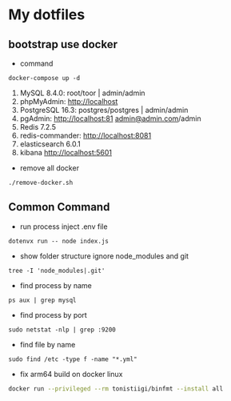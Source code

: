 # My dotfiles

## bootstrap use docker

- command

```shell
docker-compose up -d
```

1. MySQL 8.4.0: root/toor | admin/admin
2. phpMyAdmin: <http://localhost>
3. PostgreSQL 16.3: postgres/postgres | admin/admin
4. pgAdmin: <http://localhost:81> <admin@admin.com>/admin
5. Redis 7.2.5
6. redis-commander: <http://localhost:8081>
7. elasticsearch 6.0.1
8. kibana <http://localhost:5601>

- remove all docker

```shell
./remove-docker.sh
```

## Common Command

- run process inject .env file

```shell
dotenvx run -- node index.js
```

- show folder structure ignore node_modules and git

```shell
tree -I 'node_modules|.git'
```

- find process by name

```shell
ps aux | grep mysql
```

- find process by port

```shell
sudo netstat -nlp | grep :9200
```

- find file by name

```shell
sudo find /etc -type f -name "*.yml"
```

- fix arm64 build on docker linux

```bash
docker run --privileged --rm tonistiigi/binfmt --install all
```

